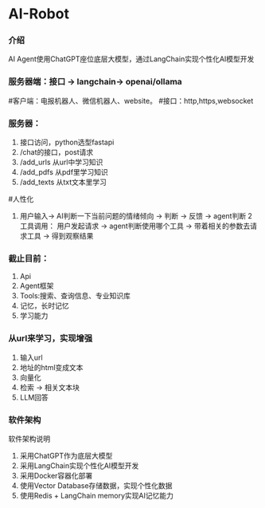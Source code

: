 # AI-Robot

### 介绍
AI Agent使用ChatGPT座位底层大模型，通过LangChain实现个性化AI模型开发

### 服务器端：接口 -> langchain-> openai/ollama
#客户端：电报机器人、微信机器人、website。
#接口：http,https,websocket

### 服务器：
1. 接口访问，python选型fastapi
2. /chat的接口，post请求
3. /add_urls 从url中学习知识
4. /add_pdfs 从pdf里学习知识
5. /add_texts 从txt文本里学习

#人性化
1. 用户输入-> AI判断一下当前问题的情绪倾向 -> 判断 -> 反馈 -> agent判断
2 工具调用： 用户发起请求 -> agent判断使用哪个工具 -> 带着相关的参数去请求工具 -> 得到观察结果

### 截止目前：
1. Api
2. Agent框架
3. Tools:搜索、查询信息、专业知识库
4. 记忆，长时记忆
5. 学习能力

### 从url来学习，实现增强
1. 输入url
2. 地址的html变成文本
3. 向量化
4. 检索 -> 相关文本块
5. LLM回答

### 软件架构
软件架构说明
1. 采用ChatGPT作为底层大模型
2. 采用LangChain实现个性化AI模型开发
3. 采用Docker容器化部署
4. 使用Vector Database存储数据，实现个性化数据
5. 使用Redis + LangChain memory实现AI记忆能力
